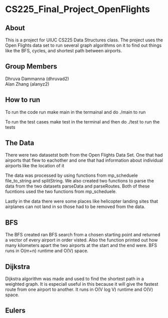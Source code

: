 # CS225_Final_Project_OpenFlights

## About
This is a project for UIUC CS225 Data Structures class. 
The project uses the Open Flights data set to run several graph algorithms on it to find out things like the BFS, cycles, and shortest path between airports.


## Group Members
Dhruva Dammanna (dhruvad2)\
Alan Zhang (alanyz2)

## How to run
To run the code run make main in the termainal and do ./main to run

To run the test cases make test in the terminal and then do ./test to run the tests

## The Data

There were two datasetst both from the Open Flights Data Set. One that had airports that flew to eachother and one that had information about individual airports like
the location of it

The data was processed by using functions from mp_scheduele file_to_string and splitString. We also created two functions to parse the data from the two datasets 
parseData and parseRoutes. Both of these fucntions used the two functions from mp_scheduele. 

Lastly in the data there were some places like helicopter landing sites that airplanes can not land in so those had to be removed from the data.

## BFS

The BFS created ran BFS search from a chosen starting point and returned a vector of every airport in order visted. Also the function printed out how many kilometers apart the two airports at the start and the end were. BFS runs in O(m+n) runtime and O(V) space.

## Dijkstra 

Dijkstra algorithm was made and used to find the shortest path in a weighted graph. It is especiall useful in this because it will give the fastest route from one airport to another. It runs in O(V log V) runtime and O(V) space.

## Eulers

